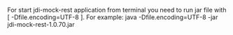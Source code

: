 For start jdi-mock-rest application from terminal you need to run jar file with [ -Dfile.encoding=UTF-8 ].
For example:
    java -Dfile.encoding=UTF-8 -jar jdi-mock-rest-1.0.70.jar